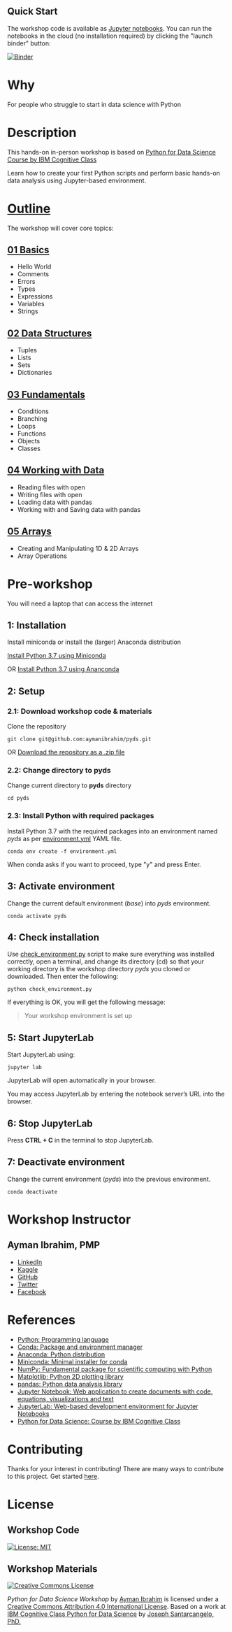 ## Quick Start

The workshop code is available as [Jupyter notebooks](https://github.com/aymanibrahim/pyds/tree/master/notebooks). You can run the notebooks in the cloud (no installation required) by clicking the "launch binder" button:

[![Binder](https://mybinder.org/badge_logo.svg)](https://mybinder.org/v2/gh/aymanibrahim/pyds/master)

# Why
For people who struggle to start in data science with Python

# Description
This hands-on in-person workshop is based on 
[Python for Data Science Course by IBM Cognitive Class](https://cognitiveclass.ai/courses/python-for-data-science/)

Learn how to create your first Python scripts
and perform basic hands-on data analysis using Jupyter-based environment.


# [Outline](https://github.com/aymanibrahim/pyds/blob/master/notebooks/00_Outline.ipynb)
The workshop will cover core topics:

## [01 Basics](https://github.com/aymanibrahim/pyds/blob/master/notebooks/01_Basics.ipynb)
- Hello World
- Comments
- Errors
- Types
- Expressions
- Variables
- Strings

## [02 Data Structures](https://github.com/aymanibrahim/pyds/blob/master/notebooks/02_Data_Structures.ipynb)
- Tuples
- Lists
- Sets
- Dictionaries

## [03 Fundamentals](https://github.com/aymanibrahim/pyds/blob/master/notebooks/03_Fundamentals.ipynb)
- Conditions 
- Branching
- Loops
- Functions
- Objects 
- Classes

## [04 Working with Data](https://github.com/aymanibrahim/pyds/blob/master/notebooks/04_Working_with_Data.ipynb)
- Reading files with open
- Writing files with open
- Loading data with pandas
- Working with and Saving data with pandas

## [05 Arrays](https://github.com/aymanibrahim/pyds/blob/master/notebooks/05_Arrays.ipynb)
- Creating and Manipulating 1D & 2D Arrays
- Array Operations

# Pre-workshop 

You will need a laptop that can access the internet 

## 1: Installation
Install miniconda or install the (larger) Anaconda distribution

[Install Python 3.7 using Miniconda](https://conda.io/projects/conda/en/latest/user-guide/install/index.html)

OR [Install Python 3.7 using Ananconda](https://www.anaconda.com/distribution/)

## 2: Setup

### 2.1: Download workshop code & materials
Clone the repository
```
git clone git@github.com:aymanibrahim/pyds.git
```
OR [Download the repository as a .zip file](https://github.com/aymanibrahim/pyds/archive/master.zip)

### 2.2: Change directory to pyds
Change current directory to **pyds** directory
```
cd pyds
```
### 2.3: Install Python with required packages
Install Python 3.7 with the required packages into an environment named _pyds_  as per [environment.yml](https://github.com/aymanibrahim/pyds/blob/master/environment.yml) YAML file.
```
conda env create -f environment.yml
```
When conda asks if you want to proceed, type "y" and press Enter.

## 3: Activate environment
Change the current default environment (_base_) into _pyds_ environment.
```
conda activate pyds
```
## 4: Check installation
Use [check_environment.py](https://github.com/aymanibrahim/pyds/blob/master/check_environment.py) script to make sure everything was installed correctly, open a terminal, and change its directory (cd) so that your working directory is the workshop directory _pyds_ you cloned or downloaded. Then enter the following:
```
python check_environment.py
```
If everything is OK, you will get the following message:
> Your workshop environment is set up

## 5: Start JupyterLab
Start JupyterLab using:
```
jupyter lab
```
JupyterLab will open automatically in your browser.

You may access JupyterLab by entering the notebook server’s URL into the browser.

## 6: Stop JupyterLab
Press **CTRL + C** in the terminal to stop JupyterLab.

## 7: Deactivate environment
Change the current environment (_pyds_) into the previous environment.
```
conda deactivate
```

# Workshop Instructor
## Ayman Ibrahim, PMP

- [LinkedIn](https://www.linkedin.com/in/aymanibrahim/)
- [Kaggle](https://www.kaggle.com/aymani)
- [GitHub](https://github.com/aymanibrahim)
- [Twitter](https://twitter.com/AymanIbrahim)
- [Facebook](https://www.facebook.com/ayman.ibrahim.awad)

# References
- [Python: Programming language](https://www.python.org)
- [Conda: Package and environment manager](https://conda.io/en/latest/)
- [Anaconda: Python distribution](https://www.anaconda.com/distribution/)
- [Miniconda: Minimal installer for conda](https://conda.io/en/latest/miniconda.html)
- [NumPy: Fundamental package for scientific computing with Python](https://numpy.org)
- [Matplotlib: Python 2D plotting library](https://matplotlib.org)
- [pandas: Python data analysis library](https://pandas.pydata.org)
- [Jupyter Notebook: Web application to create documents with code, equations, visualizations and text](https://jupyter.org/)
- [JupyterLab: Web-based development environment for Jupyter Notebooks](https://jupyter.org/)
- [Python for Data Science: Course by IBM Cognitive Class](https://cognitiveclass.ai/courses/python-for-data-science/)

# Contributing
Thanks for your interest in contributing! There are many ways to contribute to this project. Get started [here](https://github.com/aymanibrahim/pyds/blob/master/CONTRIBUTING.md).

# License

## Workshop Code
[![License: MIT](https://img.shields.io/badge/License-MIT-yellow.svg)](https://opensource.org/licenses/MIT)

## Workshop Materials

<a rel="license" href="http://creativecommons.org/licenses/by/4.0/"><img alt="Creative Commons License" style="border-width:0" src="https://i.creativecommons.org/l/by/4.0/88x31.png" /></a>

<span xmlns:dct="http://purl.org/dc/terms/" property="dct:title">*Python for Data Science Workshop*</span> by <a xmlns:cc="http://creativecommons.org/ns#" href="https://github.com/aymanibrahim" property="cc:attributionName" rel="cc:attributionURL">Ayman Ibrahim</a> is licensed under a <a rel="license" href="http://creativecommons.org/licenses/by/4.0/">Creative Commons Attribution 4.0 International License</a>.  Based on a work at <a xmlns:dct="http://purl.org/dc/terms/" href="https://cognitiveclass.ai/courses/python-for-data-science/" rel="dct:source">IBM Cognitive Class Python for Data Science</a> by <a href="https://www.linkedin.com/in/joseph-s-50398b136/"> Joseph Santarcangelo, PhD.</a>